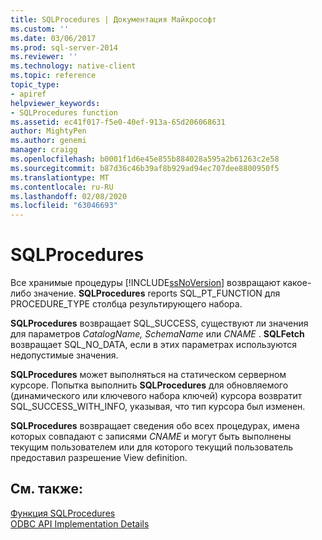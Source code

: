 ```yaml
---
title: SQLProcedures | Документация Майкрософт
ms.custom: ''
ms.date: 03/06/2017
ms.prod: sql-server-2014
ms.reviewer: ''
ms.technology: native-client
ms.topic: reference
topic_type:
- apiref
helpviewer_keywords:
- SQLProcedures function
ms.assetid: ec41f017-f5e0-40ef-913a-65d206068631
author: MightyPen
ms.author: genemi
manager: craigg
ms.openlocfilehash: b0001f1d6e45e855b884028a595a2b61263c2e58
ms.sourcegitcommit: b87d36c46b39af8b929ad94ec707dee8800950f5
ms.translationtype: MT
ms.contentlocale: ru-RU
ms.lasthandoff: 02/08/2020
ms.locfileid: "63046693"
---
```

# <a name="sqlprocedures"></a>SQLProcedures
  Все хранимые процедуры [!INCLUDE[ssNoVersion](../../includes/ssnoversion-md.md)] возвращают какое-либо значение. **SQLProcedures** reports SQL_PT_FUNCTION для PROCEDURE_TYPE столбца результирующего набора.  
  
 **SQLProcedures** возвращает SQL_SUCCESS, существуют ли значения для параметров *CatalogName, SchemaName* или *CNAME* . **SQLFetch** возвращает SQL_NO_DATA, если в этих параметрах используются недопустимые значения.  
  
 **SQLProcedures** может выполняться на статическом серверном курсоре. Попытка выполнить **SQLProcedures** для обновляемого (динамического или ключевого набора ключей) курсора возвратит SQL_SUCCESS_WITH_INFO, указывая, что тип курсора был изменен.  
  
 **SQLProcedures** возвращает сведения обо всех процедурах, имена которых совпадают с записями *CNAME* и могут быть выполнены текущим пользователем или для которого текущий пользователь предоставил разрешение View definition.  
  
## <a name="see-also"></a>См. также:  
 [Функция SQLProcedures](https://go.microsoft.com/fwlink/?LinkId=59364)   
 [ODBC API Implementation Details](odbc-api-implementation-details.md)  
  
  
